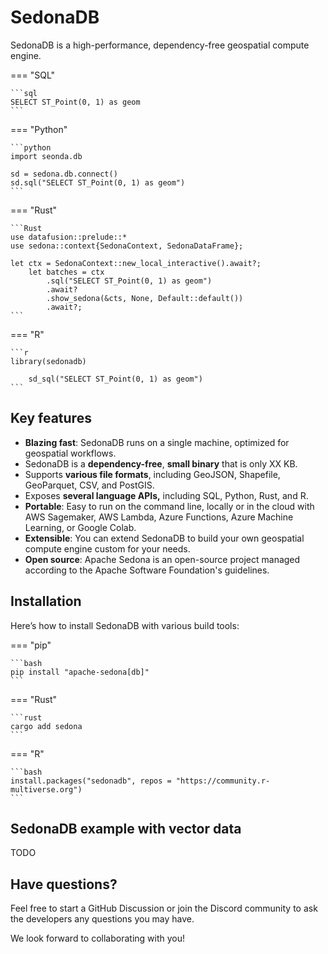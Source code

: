 
# SedonaDB

SedonaDB is a high-performance, dependency-free geospatial compute engine.

=== "SQL"

	```sql
	SELECT ST_Point(0, 1) as geom
	```

=== "Python"

	```python
	import seonda.db

	sd = sedona.db.connect()
	sd.sql("SELECT ST_Point(0, 1) as geom")
	```

=== "Rust"

	```Rust
	use datafusion::prelude::*
	use sedona::context{SedonaContext, SedonaDataFrame};

	let ctx = SedonaContext::new_local_interactive().await?;
        let batches = ctx
            .sql("SELECT ST_Point(0, 1) as geom")
            .await?
            .show_sedona(&cts, None, Default::default())
            .await?;
	```

=== "R"

	```r
	library(sedonadb)

        sd_sql("SELECT ST_Point(0, 1) as geom")
	```

## Key features

* **Blazing fast**: SedonaDB runs on a single machine, optimized for geospatial workflows.
* SedonaDB is a **dependency-free**, **small binary** that is only XX KB.
* Supports **various file formats**, including GeoJSON, Shapefile, GeoParquet, CSV, and PostGIS.
* Exposes **several language APIs,** including SQL, Python, Rust, and R.
* **Portable**: Easy to run on the command line, locally or in the cloud with AWS Sagemaker, AWS Lambda, Azure Functions, Azure Machine Learning, or Google Colab.
* **Extensible**: You can extend SedonaDB to build your own geospatial compute engine custom for your needs.
* **Open source**: Apache Sedona is an open-source project managed according to the Apache Software Foundation's guidelines.

## Installation

Here’s how to install SedonaDB with various build tools:

=== "pip"

	```bash
	pip install "apache-sedona[db]"
	```

=== "Rust"

	```rust
	cargo add sedona
	```

=== "R"

	```bash
	install.packages("sedonadb", repos = "https://community.r-multiverse.org")
	```

## SedonaDB example with vector data

TODO

## Have questions?

Feel free to start a GitHub Discussion or join the Discord community to ask the developers any questions you may have.

We look forward to collaborating with you!
